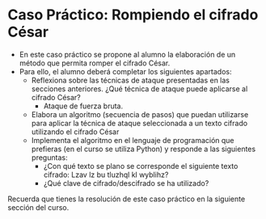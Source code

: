 # Caso Práctico: Rompiendo el cifrado César

- En este caso práctico se propone al alumno la elaboración de un método que permita romper el cifrado César.
- Para ello, el alumno deberá completar los siguientes apartados:
  - Reflexiona sobre las técnicas de ataque presentadas en las secciones anteriores. ¿Qué técnica de ataque puede aplicarse al cifrado César?
    - Ataque de fuerza bruta.
  - Elabora un algoritmo (secuencia de pasos) que puedan utilizarse para aplicar la técnica de ataque seleccionada a un texto cifrado utilizando el cifrado César
  - Implementa el algoritmo en el lenguaje de programación que prefieras (en el curso se utiliza Python) y responde a las siguientes preguntas:
    - ¿Con qué texto se plano se corresponde el siguiente texto cifrado: Lzav lz bu tluzhql kl wyblihz?
    - ¿Qué clave de cifrado/descifrado se ha utilizado?

Recuerda que tienes la resolución de este caso práctico en la siguiente sección del curso.
